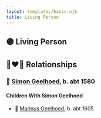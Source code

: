 ```yaml
---
layout: templates/basic.njk
title: Living Person
---
```

## 🟣 Living Person


## 👩‍❤️‍👨 Relationships

### 🔵 [Simon Geelhoed](/people/7/784264), b. abt 1580

#### Children With Simon Geelhoed
* 🔵 [Marinus Geelhoed](/people/4/47020978), b. abt 1605
